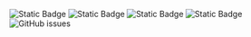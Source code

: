 ![Static Badge](https://img.shields.io/badge/blacklists-60-000000) ![Static Badge](https://img.shields.io/badge/blacklisted-2809208-cc0000) ![Static Badge](https://img.shields.io/badge/whitelisted-2243-00CC00) ![Static Badge](https://img.shields.io/badge/streaming_blacklist-28107-000000) ![GitHub issues](https://img.shields.io/github/issues/fabriziosalmi/blacklists)
